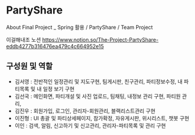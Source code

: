 # PartyShare
About Final Project _ Spring 활용 / PartyShare / Team Project

이걸해내조 노션 https://www.notion.so/The-Project-PartyShare-eddb4277b316476ea479c4c664952e15

## 구성원 및 역할

- 김서영 : 전반적인 일정관리 및 지도구현, 팀게시판, 친구관리,  파티정보수정, 내 파티목록 및 내 일정 보기 구현
- 김선국 : 메인화면, 파티개설 및 사진 업로드, 팀채팅, 내정보 관리 구현, 파티원 관리,
- 김진우 : 회원가입, 로그인, 관리자-회원관리, 블랙리스트관리 구현
- 이진형 : UI 총괄 및 파티상세페이지, 참가확정, 자유게시판, 위시리스트, 챗봇 구현
- 이인 : 검색, 알림, 신고하기 및 신고관리, 관리자-파티목록 및 관리 구현

